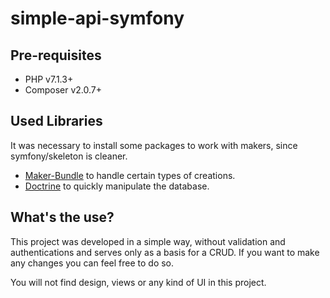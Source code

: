 # simple-api-symfony

## Pre-requisites

* PHP v7.1.3+
* Composer v2.0.7+

## Used Libraries

It was necessary to install some packages to work with makers, since symfony/skeleton is cleaner.

* [Maker-Bundle](https://symfony.com/doc/current/bundles/SymfonyMakerBundle/index.html) to handle certain types of creations.
* [Doctrine](https://packagist.org/packages/doctrine/orm) to quickly manipulate the database.


## What's the use?

This project was developed in a simple way, without validation and authentications and serves only as a basis for a CRUD. If you want to make any changes you can feel free to do so.

You will not find design, views or any kind of UI in this project.